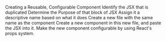 Creating a Reusable, Configurable Component
  Identify the JSX that is duplicated
  Determine the Purpose of that block of JSX
  Assign it a descriptive name based on what it does
  Create a new file with the same name as the component
  Create a new component in this new file, and paste the JSX into it.
  Make the new component configurable by using React's props system. 
